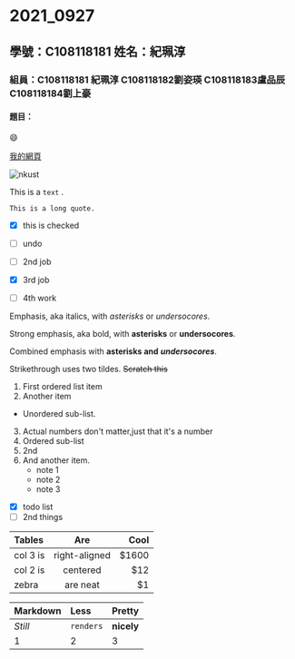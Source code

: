 # 2021_0927

## 學號：C108118181 姓名：紀珮淳

### 組員：C108118181 紀珮淳 C108118182劉姿瑛 C108118183盧品辰 C108118184劉上豪

#### 題目：

:smile:

[我的網頁](https://user-images.githubusercontent.com/91454223/134865117-dbd66dad-30e4-4d55-871f-3e2b66606a5c.png)

![nkust](https://user-images.githubusercontent.com/91454223/134865117-dbd66dad-30e4-4d55-871f-3e2b66606a5c.png)

This is a `text` .

```
This is a long quote.
```

- [x] this is checked
- [ ] undo
- [ ] 2nd job
- [x] 3rd job
- [ ] 4th work


Emphasis, aka italics, with *asterisks* or *undersocores*.

Strong emphasis, aka bold, with **asterisks** or **undersocores**.

Combined emphasis with **asterisks and** ***undersocores***.

Strikethrough uses two tildes. ~~Scratch this~~

1. First ordered list item
2. Another item
  * Unordered sub-list.
3. Actual numbers don't matter,just that it's a number
  1. Ordered sub-list
  2. 2nd
4. And another item.
   * note 1 
   * note 2
   * note 3

- [x] todo list
- [ ] 2nd things

|Tables|Are|Cool|
|:--------|:----:|----:|
|col 3 is|right-aligned|$1600|
|col 2 is|centered|$12|}
|zebra|are neat|$1

|Markdown|Less|Pretty|
|:-----|:----|:----|
|_Still_|`renders`|**nicely**|
|1|2|3|}
